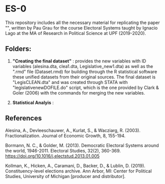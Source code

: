 # ES-0
This repository includes all the necessary material for replicating the paper "", written by Pau Grau for the course Electoral Systems taught by Ignacio Lago at the MA of Research in Political Science at UPF (2019-2020).

## Folders:

1. **"Creating the final dataset"** : provides the new variables with ID variables (alesina.dta, clea1.dta, Legislative_new1.dta) as well as the ".rmd" file (Dataset.rmd) for building through the R statistical software these unified datasets from their original sources. The final dataset is "LegisCLEAN.dta" and was created through STATA with "legislativenewDOFILE.do" script, which is the one provided by Clark & Goler (2006) with the commands for merging the new variables. 

2. **Statistical Analyis** : 




## References

Alesina, A., Devleeschauwer, A., Kurlat, S., & Wacziarg, R. (2003). Fractionalization. Journal of Economic Growth, 8, 155-194.

Bormann, N. C., & Golder, M. (2013). Democratic Electoral Systems around the world, 1946-2011. Electoral Studies, 32(2), 360-369. https://doi.org/10.1016/j.electstud.2013.01.005

Kollman, K., Hicken, A., Caramani, D., Backer, D., & Lublin, D. (2019). Constituency-level elections archive. Ann Arbor, MI: Center for Political Studies, University of Michigan [producer and distributor].
